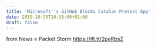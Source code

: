 ```yaml
---
title: 'Microsoft''s GitHub Blocks Catalan Protest App'
date: 2019-10-30T16:39:00+01:00
draft: false
---
```


  
  
from News ≈ Packet Storm https://ift.tt/2peRbsZ